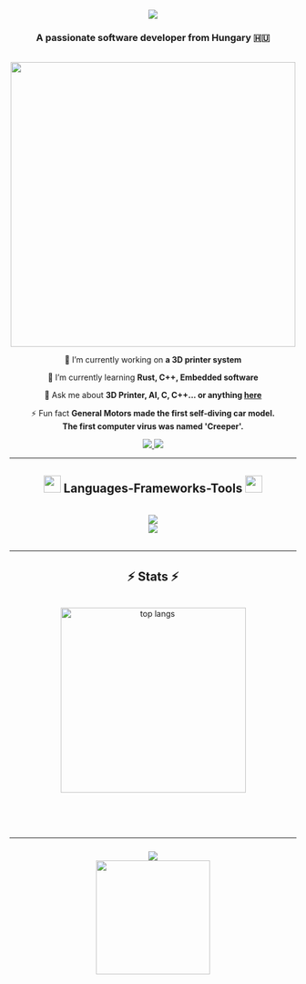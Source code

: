 <h1 align="center">
    <img src="https://readme-typing-svg.herokuapp.com/?font=Righteous&size=35&center=true&vCenter=true&width=500&height=70&duration=4000&lines=Hi+There!+👋;+I'm+Brendon+Scheiber!;" /> 
</h1>

<h3 align="center">A passionate software developer from Hungary 🇭🇺</h3>


<br/>

<div align="center">

<img src="https://github.com/Anmol-Baranwal/Cool-GIFs-For-GitHub/assets/74038190/7d484dc9-68a9-4ee6-a767-aea59035c12d" width="500">
 
 🔭 I’m currently working on **a 3D printer system**
 
 🌱 I’m currently learning **Rust, C++, Embedded software**

 💬 Ask me about **3D Printer, AI, C, C++... or anything [here](https://github.com/TheOriginalDewil/TheOriginalDewil/issues)**

 ⚡ Fun fact **General Motors made the first self-diving car model.** <br>**The first computer virus was named 'Creeper'.**
 
 </div>
 
<div align="center"> 
  <a href="https://linkedin.com/in/brendon-scheiber-b33301209" target="_blank">
    <img src="https://img.shields.io/badge/LinkedIn-0077B5?style=for-the-badge&logo=linkedin&logoColor=white" target="_blank" />
  </a>
  <a href="#" target="_blank">
     <img src="https://img.shields.io/badge/Portfolio-FF5722?style=for-the-badge&logo=todoist&logoColor=white" target="_blank" /> <!-- sqlite, safari, google-chrome are other good icon options -->
  </a>
</div>

 <hr/>
 
<h2 align="center">
<img src="https://user-images.githubusercontent.com/74038190/212284087-bbe7e430-757e-4901-90bf-4cd2ce3e1852.gif" width="30"> Languages-Frameworks-Tools 
<img src="https://user-images.githubusercontent.com/74038190/212284087-bbe7e430-757e-4901-90bf-4cd2ce3e1852.gif" width="30"></h2>
<br/>
<div align="center">
    <img src="https://skillicons.dev/icons?i=html,css,javascript,nodejs,py,dart,bash,java,c,swift" /><br>
    <img src="https://skillicons.dev/icons?i=postman,docker,git,github,vscode,androidstudio,tailwind,aws,cloudflare,linux,unreal" />
</div>

<br/>
<hr/>

<h2 align="center">⚡ Stats ⚡</h2>
<br>
<div align=center>
  <img width=325 align="center" src="https://github-readme-stats-salesp07.vercel.app/api/top-langs/?username=TheOriginalDewil&hide=HTML&langs_count=8&layout=compact&theme=react&border_radius=10&size_weight=0.5&count_weight=0.5&exclude_repo=github-readme-stats" alt="top langs" />
</div>
<br>

<br/><br/>
<hr/>

<h3 align="center">
    <img src="https://readme-typing-svg.herokuapp.com/?font=Righteous&size=25&center=true&vCenter=true&width=500&height=70&duration=4000&lines=Thanks+for+visiting!;+Shoot+me+a+message+on+Linkedin!;I'm+always+down+to+collab+:)"><br/>
    <img src="https://user-images.githubusercontent.com/74038190/214644145-264f4759-7633-441e-9d67-d8dda9d50d26.gif" width="200">
</h3>
